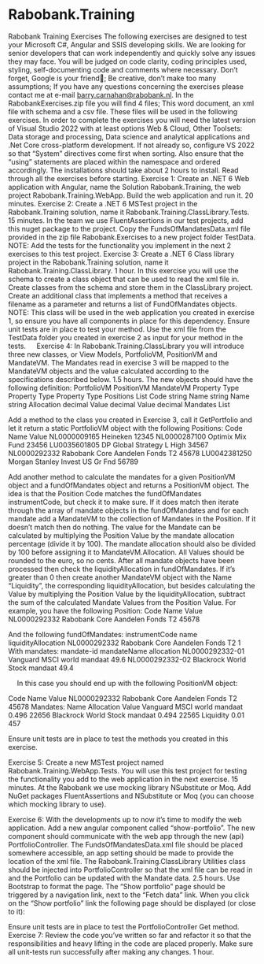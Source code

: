 # Rabobank.Training
Rabobank Training Exercises
The following exercises are designed to test your Microsoft C#, Angular and SSIS developing skills. We are looking for senior developers that can work independently and quickly solve any issues they may face. 
You will be judged on code clarity, coding principles used, styling, self-documenting code and comments where necessary. 
Don’t forget, Google is your friend; Be creative, don’t make too many assumptions; If you have any questions concerning the exercises please contact me at e-mail barry.carnahan@rabobank.nl. 
In the RabobankExercises.zip file you will find 4 files; This word document, an xml file with schema and a csv file. These files will be used in the following exercises.
In order to complete the exercises you will need the latest version of Visual Studio 2022 with at least options Web & Cloud, Other Toolsets: Data storage and processing, Data science and analytical applications and .Net Core cross-platform development. 
If not already so, configure VS 2022 so that “System” directives come first when sorting. Also ensure that the “using” statements are placed within the namespace and ordered accordingly.
The installations should take about 2 hours to install.
Read through all the exercises before starting.
Exercise 1:
Create an .NET 6 Web application with Angular, name the Solution Rabobank.Training, the web project Rabobank.Training.WebApp. Build the web application and run it. 20 minutes.
Exercise 2: 
Create a .NET 6 MSTest project in the Rabobank.Training solution, name it Rabobank.Training.ClassLibrary.Tests.  15 minutes.
In the team we use FluentAssertions in our test projects, add this nuget package to the project.
Copy the FundsOfMandatesData.xml file provided in the zip file Rabobank.Exercises to a new project folder TestData.  
NOTE:  Add the tests for the functionality you implement in the next 2 exercises to this test project.
Exercise 3:
Create a .NET 6 Class library project in the Rabobank.Training solution, name it Rabobank.Training.ClassLibrary.  1 hour.
In this exercise you will use the schema to create a class object that can be used to read the xml file in. Create classes from the schema and store them in the ClassLibrary project.
Create an additional class that implements a method that receives a filename as a parameter and returns a list of FundOfMandates objects.  NOTE: This class will be used in the web application you created in exercise 1, so ensure you have all components in place for this dependency.
Ensure unit tests are in place to test your method.  Use the xml file from the TestData folder you created in exercise 2 as input for your method in the tests. 
 
Exercise 4:
In Rabobank.Training.ClassLibrary you will introduce three new classes, or View Models, PortfolioVM,  PositionVM and MandateVM. The Mandates read in exercise 3 will be mapped to the MandateVM objects and the value calculated according to the specifications described below. 1.5 hours.
The new objects should have the following definition:
PortfolioVM				PositionVM				MandateVM
Property	Type			Property	Type			Property	Type
Positions	List<PositionVM>	Code		string			Name		string
Name		string			Allocation	decimal
Value		decimal			Value		decimal
Mandates	List<MandateVM>

Add a method to the class you created in Exercise 3, call it GetPortfolio and let it return a static PortfolioVM object with the following Positions:
Code			Name					Value
NL0000009165		Heineken				12345
NL0000287100		Optimix Mix Fund			23456
LU0035601805		DP Global Strategy L High		34567
NL0000292332		Rabobank Core Aandelen Fonds T2	45678
LU0042381250		Morgan Stanley Invest US Gr Fnd	56789

Add another method to calculate the mandates for a given PositionVM object and a fundOfMandates object and returns a PositionVM object. The idea is that the Position Code matches the fundOfMandates instrumentCode, but check it to make sure. If it does match then iterate through the array of mandate objects in the fundOfMandates and for each mandate add a MandateVM to the collection of Mandates in the Position. If it doesn’t match then do nothing.
The value for the Mandate can be calculated by multiplying the Position Value by the mandate allocation percentage (divide it by 100). The mandate allocation should also be divided by 100 before assigning it to MandateVM.Allocation. All Values should be rounded to the euro, so no cents.
After all mandate objects have been processed then check the liquidityAllocation in fundOfMandates. If it’s greater than 0 then create another MandateVM object with the Name “Liquidity”, the corresponding liquidityAllocation, but besides calculating the Value by multiplying the Position Value by the liquidityAllocation, subtract the sum of the calculated Mandate Values from the Position Value.
For example, you have the following Position:
Code			Name					Value
NL0000292332		Rabobank Core Aandelen Fonds T2	45678

And the following fundOfMandates:
instrumentCode	name					liquidityAllocation
NL0000292332		Rabobank Core Aandelen Fonds T2	1
With mandates:
mandate-id		mandateName				allocation
NL0000292332-01	Vanguard MSCI world mandaat		49.6
NL0000292332-02	Blackrock World Stock mandaat	49.4

 
In this case you should end up with the following PositionVM object:

Code			Name					Value
NL0000292332		Rabobank Core Aandelen Fonds T2	45678
Mandates:
Name					Allocation		Value
Vanguard MSCI world mandaat		0.496			22656
Blackrock World Stock mandaat	0.494			22565
Liquidity				0.01			457

Ensure unit tests are in place to test the methods you created in this exercise.

Exercise 5:
Create a new MSTest project named Rabobank.Training.WebApp.Tests.  You will use this test project for testing the functionality you add to the web application in the next exercise. 15 minutes.
At the Rabobank we use mocking library NSubstitute or Moq.  Add NuGet packages FluentAssertions and NSubstitute or Moq (you can choose which mocking library to use).

Exercise 6: 
With the developments up to now it’s time to modify the web application. Add a new angular component called “show-portfolio”. The new component should communicate with the web app through the new (api) PortfolioController. The FundsOfMandatesData.xml file should be placed somewhere accessible, an app setting should be made to provide the location of the xml file. The Rabobank.Training.ClassLibrary Utilities class should be injected into PortfolioController so that the xml file can be read in and the Portfolio can be updated with the Mandate data. 2.5 hours.
Use Bootstrap to format the page. The “Show portfolio” page should be triggered by a navigation link, next to the “Fetch data” link. When you click on the “Show portfolio” link the following page should be displayed (or close to it):
 
Ensure unit tests are in place to test the PortfolioController Get method.
Exercise 7:
Review the code you’ve written so far and refactor it so that the responsibilities and heavy lifting in the code are placed properly. Make sure all unit-tests run successfully after making any changes. 1 hour.

